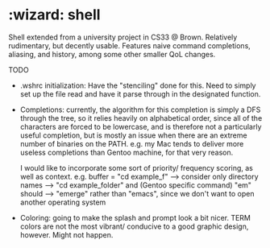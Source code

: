 # :wizard: shell

Shell extended from a university project in CS33 @ Brown.
Relatively rudimentary, but decently usable.
Features naive command completions, aliasing, and history, among some other smaller QoL changes.


TODO

 - .wshrc initialization: Have the "stenciling" done for this. Need to simply set up the file read
     and have it parse through in the designated function.
 - Completions: currently, the algorithm for this completion is simply a DFS through the tree, so 
     it relies heavily on alphabetical order, since all of the characters are forced to be lowercase,
     and is therefore not a particularly useful completion, but is mostly an issue when there are an 
     extreme number of binaries on the PATH. e.g. my Mac tends to deliver more useless completions 
     than Gentoo machine, for that very reason.
     
     I would like to incorporate some sort of priority/ frequency scoring, as well as context.
     e.g. buffer = "cd example_f" --> consider only directory names --> "cd example_folder"
     and (Gentoo specific command) "em" should --> "emerge" rather than "emacs", since we 
     don't want to open another operating system
 - Coloring: going to make the splash and prompt look a bit nicer. TERM colors are not the most
     vibrant/ conducive to a good graphic design, however. Might not happen.
